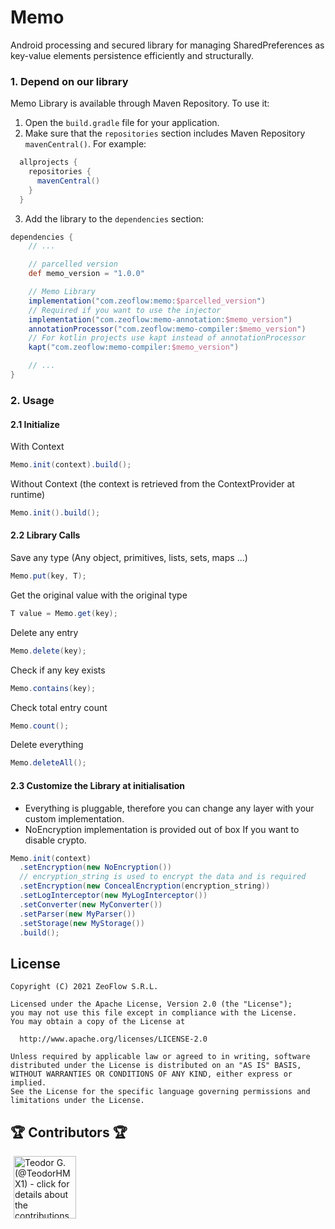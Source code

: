 # Memo
Android processing and secured library for managing SharedPreferences as key-value elements persistence efficiently and structurally.

### 1. Depend on our library

Memo Library is available through Maven Repository.
To use it:

1.  Open the `build.gradle` file for your application.
2.  Make sure that the `repositories` section includes Maven Repository
    `mavenCentral()`. For example:
```groovy
  allprojects {
    repositories {
      mavenCentral()
    }
  }
```

3.  Add the library to the `dependencies` section:
```groovy
dependencies {
    // ...

    // parcelled version
    def memo_version = "1.0.0"

    // Memo Library
    implementation("com.zeoflow:memo:$parcelled_version")
    // Required if you want to use the injector
    implementation("com.zeoflow:memo-annotation:$memo_version")
    annotationProcessor("com.zeoflow:memo-compiler:$memo_version")
    // For kotlin projects use kapt instead of annotationProcessor
    kapt("com.zeoflow:memo-compiler:$memo_version")

    // ...
}
```

### 2. Usage
#### 2.1 Initialize
With Context
```java
Memo.init(context).build();
```
Without Context (the context is retrieved from the ContextProvider at runtime)
```java
Memo.init().build();
```
#### 2.2 Library Calls
Save any type (Any object, primitives, lists, sets, maps ...)
```java
Memo.put(key, T);
```
Get the original value with the original type
```java
T value = Memo.get(key);
```
Delete any entry
```java
Memo.delete(key);
```
Check if any key exists
```java
Memo.contains(key);
```
Check total entry count
```java
Memo.count();
```
Delete everything
```java
Memo.deleteAll();
```

#### 2.3 Customize the Library at initialisation
- Everything is pluggable, therefore you can change any layer with your custom implementation.
- NoEncryption implementation is provided out of box If you want to disable crypto.
```java
Memo.init(context)
  .setEncryption(new NoEncryption())
  // encryption_string is used to encrypt the data and is required
  .setEncryption(new ConcealEncryption(encryption_string))
  .setLogInterceptor(new MyLogInterceptor())
  .setConverter(new MyConverter())
  .setParser(new MyParser())
  .setStorage(new MyStorage())
  .build();
```

## License
    Copyright (C) 2021 ZeoFlow S.R.L.
    
    Licensed under the Apache License, Version 2.0 (the "License");
    you may not use this file except in compliance with the License.
    You may obtain a copy of the License at
    
      http://www.apache.org/licenses/LICENSE-2.0
    
    Unless required by applicable law or agreed to in writing, software
    distributed under the License is distributed on an "AS IS" BASIS,
    WITHOUT WARRANTIES OR CONDITIONS OF ANY KIND, either express or implied.
    See the License for the specific language governing permissions and
    limitations under the License.

## 🏆 Contributors 🏆

<!-- ZEOBOT-LIST:START - Do not remove or modify this section -->
<!-- prettier-ignore-start -->
<!-- markdownlint-disable -->
<p float="left">
<a href="docs/contributors.md#pushpin-teodor-g-teodorhmx1"><img width="100" src="https://avatars.githubusercontent.com/u/22307006?v=4" hspace=5 title='Teodor G. (@TeodorHMX1) - click for details about the contributions'></a>
</p>

<!-- markdownlint-enable -->
<!-- prettier-ignore-end -->
<!-- ZEOBOT-LIST:END -->